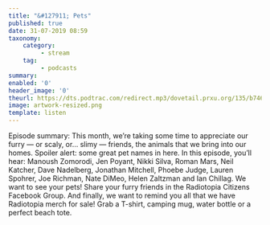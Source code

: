 ```yaml
---
title: "&#127911; Pets"
published: true
date: 31-07-2019 08:59
taxonomy:
    category:
         - stream
    tag:
         - podcasts
summary:
enabled: '0'
header_image: '0'
theurl: https://dts.podtrac.com/redirect.mp3/dovetail.prxu.org/135/b746618b-ad89-4455-be5a-af7e24d76359/15_Plus_Pets_full.mp3
image: artwork-resized.png
template: listen
---
```

 
Episode summary: This month, we’re taking some time to appreciate our furry — or scaly, or… slimy — friends, the animals that we bring into our homes. Spoiler alert: some great pet names in here. In this episode, you’ll hear: Manoush Zomorodi, Jen Poyant, Nikki Silva, Roman Mars, Neil Katcher, Dave Nadelberg, Jonathan Mitchell, Phoebe Judge, Lauren Spohrer, Joe Richman, Nate DiMeo, Helen Zaltzman and Ian Chillag. We want to see your pets! Share your furry friends in the Radiotopia Citizens Facebook Group. And finally, we want to remind you all that we have Radiotopia merch for sale! Grab a T-shirt, camping mug, water bottle or a perfect beach tote.
